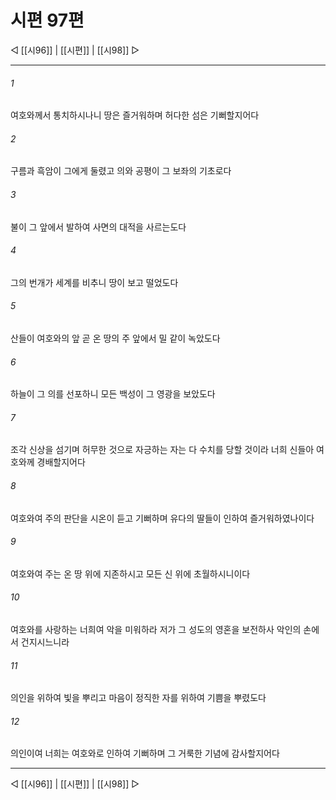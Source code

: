 ﻿# 시편 97편

◁ [[시96]] | [[시편]] | [[시98]] ▷
***

###### 1
여호와께서 통치하시나니 땅은 즐거워하며 허다한 섬은 기뻐할지어다

###### 2
구름과 흑암이 그에게 둘렸고 의와 공평이 그 보좌의 기초로다

###### 3
불이 그 앞에서 발하여 사면의 대적을 사르는도다

###### 4
그의 번개가 세계를 비추니 땅이 보고 떨었도다

###### 5
산들이 여호와의 앞 곧 온 땅의 주 앞에서 밀 같이 녹았도다

###### 6
하늘이 그 의를 선포하니 모든 백성이 그 영광을 보았도다

###### 7
조각 신상을 섬기며 허무한 것으로 자긍하는 자는 다 수치를 당할 것이라 너희 신들아 여호와께 경배할지어다

###### 8
여호와여 주의 판단을 시온이 듣고 기뻐하며 유다의 딸들이 인하여 즐거워하였나이다

###### 9
여호와여 주는 온 땅 위에 지존하시고 모든 신 위에 초월하시니이다

###### 10
여호와를 사랑하는 너희여 악을 미워하라 저가 그 성도의 영혼을 보전하사 악인의 손에서 건지시느니라

###### 11
의인을 위하여 빛을 뿌리고 마음이 정직한 자를 위하여 기쁨을 뿌렸도다

###### 12
의인이여 너희는 여호와로 인하여 기뻐하며 그 거룩한 기념에 감사할지어다


***
◁ [[시96]] | [[시편]] | [[시98]] ▷